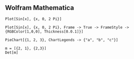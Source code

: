 ## Wolfram Mathematica

```
Plot[Sin[x], {x, 0, 2 Pi}]
```

```
Plot[Sin[x], {x, 0, 2 Pi}, Frame -> True -> FrameStyle -> {RGBColor[1,0,0], Thickness[0.0.1]}]
```

```
PieChart[{1, 2, 3}, ChartLegends -> {"a", "b", "c"}]
```

```
m = [{2, 1}, {2,3}]
Det[m]
```
